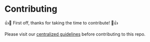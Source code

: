 # Contributing

:+1::tada: First off, thanks for taking the time to contribute! :tada::+1:

Please visit our [centralized guidelines] before contributing to this repo.

[centralized guidelines]: https://github.com/taosmountain/guidelines/blob/master/CONTRIBUTING.md




<!-- START doctoc generated TOC please keep comment here to allow auto update -->
<!-- DON'T EDIT THIS SECTION, INSTEAD RE-RUN doctoc TO UPDATE -->
<!-- END doctoc generated TOC please keep comment here to allow auto update -->
